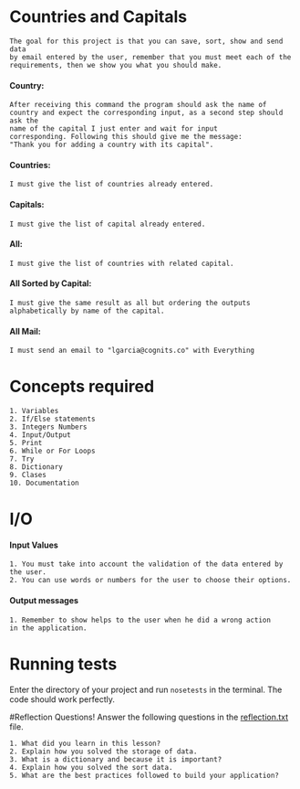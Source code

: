 # Countries and Capitals
	The goal for this project is that you can save, sort, show and send data 
	by email entered by the user, remember that you must meet each of the 
	requirements, then we show you what you should make.

#### **Country:**
	After receiving this command the program should ask the name of
	country and expect the corresponding input, as a second step should ask the
	name of the capital I just enter and wait for input
	corresponding. Following this should give me the message:
	"Thank you for adding a country with its capital".
 
#### **Countries:**
	I must give the list of countries already entered.
 
#### **Capitals:**
	I must give the list of capital already entered.
 
#### **All:**
	I must give the list of countries with related capital.
 
#### **All Sorted by Capital:**
	I must give the same result as all but ordering the outputs
	alphabetically by name of the capital.
 
#### **All Mail:**
	I must send an email to "lgarcia@cognits.co" with Everything

# Concepts required
	1. Variables
	2. If/Else statements
	3. Integers Numbers
	4. Input/Output
	5. Print
	6. While or For Loops
	7. Try
	8. Dictionary
	9. Clases
	10. Documentation

# I/O

#### Input Values
	1. You must take into account the validation of the data entered by the user.
	2. You can use words or numbers for the user to choose their options.

#### Output messages
	1. Remember to show helps to the user when he did a wrong action 
	in the application.



# Running tests
Enter the directory of your project and run `nosetests` in the terminal. The code should work perfectly.

#Reflection Questions!
Answer the following questions in the [reflection.txt](reflection.txt) file.
	
	1. What did you learn in this lesson?
	2. Explain how you solved the storage of data.
	3. What is a dictionary and because it is important?
	4. Explain how you solved the sort data.
	5. What are the best practices followed to build your application?

